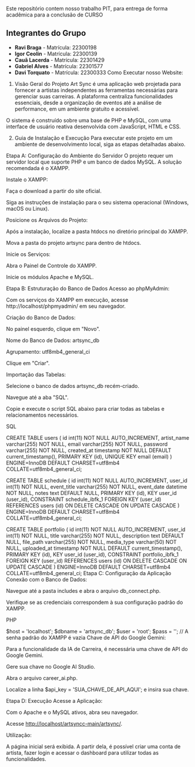 Este repositório contem nosso trabalho PIT, para entrega de forma acadêmica para a conclusão de CURSO

## Integrantes do Grupo

- **Ravi Braga** - Matrícula: 22300198
- **Igor Ceolin** - Matrícula: 22300139
- **Cauã Lacerda** - Matrícula: 22301429
- **Gabriel Alves** - Matrícula: 22301577
- **Davi Torquato** - Matrícula: 22300333
Como Executar nosso Website:
1. Visão Geral do Projeto
Art Sync é uma aplicação web projetada para fornecer a artistas independentes as ferramentas necessárias para gerenciar suas carreiras. A plataforma centraliza funcionalidades essenciais, desde a organização de eventos até a análise de performance, em um ambiente gratuito e acessível.

O sistema é construído sobre uma base de PHP e MySQL, com uma interface de usuário reativa desenvolvida com JavaScript, HTML e CSS.

2. Guia de Instalação e Execução
Para executar este projeto em um ambiente de desenvolvimento local, siga as etapas detalhadas abaixo.

Etapa A: Configuração do Ambiente do Servidor
O projeto requer um servidor local que suporte PHP e um banco de dados MySQL. A solução recomendada é o XAMPP.

Instale o XAMPP:

Faça o download a partir do site oficial.

Siga as instruções de instalação para o seu sistema operacional (Windows, macOS ou Linux).

Posicione os Arquivos do Projeto:

Após a instalação, localize a pasta htdocs no diretório principal do XAMPP.

Mova a pasta do projeto artsync para dentro de htdocs.

Inicie os Serviços:

Abra o Painel de Controle do XAMPP.

Inicie os módulos Apache e MySQL.

Etapa B: Estruturação do Banco de Dados
Acesso ao phpMyAdmin:

Com os serviços do XAMPP em execução, acesse http://localhost/phpmyadmin/ em seu navegador.

Criação do Banco de Dados:

No painel esquerdo, clique em "Novo".

Nome do Banco de Dados: artsync_db

Agrupamento: utf8mb4_general_ci

Clique em "Criar".

Importação das Tabelas:

Selecione o banco de dados artsync_db recém-criado.

Navegue até a aba "SQL".

Copie e execute o script SQL abaixo para criar todas as tabelas e relacionamentos necessários.

SQL

CREATE TABLE users (
  id int(11) NOT NULL AUTO_INCREMENT,
  artist_name varchar(255) NOT NULL,
  email varchar(255) NOT NULL,
  password varchar(255) NOT NULL,
  created_at timestamp NOT NULL DEFAULT current_timestamp(),
  PRIMARY KEY (id),
  UNIQUE KEY email (email)
) ENGINE=InnoDB DEFAULT CHARSET=utf8mb4 COLLATE=utf8mb4_general_ci;

CREATE TABLE schedule (
  id int(11) NOT NULL AUTO_INCREMENT,
  user_id int(11) NOT NULL,
  event_title varchar(255) NOT NULL,
  event_date datetime NOT NULL,
  notes text DEFAULT NULL,
  PRIMARY KEY (id),
  KEY user_id (user_id),
  CONSTRAINT schedule_ibfk_1 FOREIGN KEY (user_id) REFERENCES users (id) ON DELETE CASCADE ON UPDATE CASCADE
) ENGINE=InnoDB DEFAULT CHARSET=utf8mb4 COLLATE=utf8mb4_general_ci;

CREATE TABLE portfolio (
  id int(11) NOT NULL AUTO_INCREMENT,
  user_id int(11) NOT NULL,
  title varchar(255) NOT NULL,
  description text DEFAULT NULL,
  file_path varchar(255) NOT NULL,
  media_type varchar(50) NOT NULL,
  uploaded_at timestamp NOT NULL DEFAULT current_timestamp(),
  PRIMARY KEY (id),
  KEY user_id (user_id),
  CONSTRAINT portfolio_ibfk_1 FOREIGN KEY (user_id) REFERENCES users (id) ON DELETE CASCADE ON UPDATE CASCADE
) ENGINE=InnoDB DEFAULT CHARSET=utf8mb4 COLLATE=utf8mb4_general_ci;
Etapa C: Configuração da Aplicação
Conexão com o Banco de Dados:

Navegue até a pasta includes e abra o arquivo db_connect.php.

Verifique se as credenciais correspondem à sua configuração padrão do XAMPP.

PHP

$host = 'localhost';
$dbname = 'artsync_db';
$user = 'root';
$pass = ''; // A senha padrão do XAMPP é vazia
Chave de API do Google Gemini:

Para a funcionalidade da IA de Carreira, é necessária uma chave de API do Google Gemini.

Gere sua chave no Google AI Studio.

Abra o arquivo career_ai.php.

Localize a linha $api_key = 'SUA_CHAVE_DE_API_AQUI'; e insira sua chave.

Etapa D: Execução
Acesse a Aplicação:

Com o Apache e o MySQL ativos, abra seu navegador.

Acesse [http://localhost/artsyncc-main/artsync/](http://localhost/artsyncc-main/artsync/).

Utilização:

A página inicial será exibida. A partir dela, é possível criar uma conta de artista, fazer login e acessar o dashboard para utilizar todas as funcionalidades.
